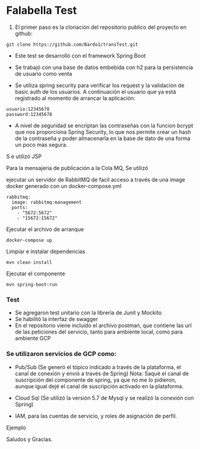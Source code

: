 # Falabella Test 



1. El primer paso es la clonación del repositorio publico del proyecto en github:
```
git clone https://github.com/Bardo1/transTest.git
```
* Este test se desarrolló con el framework Spring Boot

* Se trabajó con una base de datos embebida con h2 para la persistencia de usuario como venta

* Se utiliza spring security para verificar los request y la validación de basic auth de los usuarios.
A continuación el usuario que ya está registrado al momento de arrancar la aplicación:
```
usuario:12345678
password:12345678
```
* A nivel de seguridad se encriptan las contraseñas con la funcion bcrypt que nos proporciona Spring Security, lo que nos permite crear un hash de la contraseña y poder almacenarla en la base de dato de una forma un poco mas segura.



S e utilizó JSP

Para la mensajeria de publicación a la Cola MQ, Se utilizó 

ejecutar un servidor de RabbitMQ de facil acceso a través de una image docker generado con un docker-compose.yml
```
rabbitmq:
  image: rabbitmq:management
  ports:
    - "5672:5672"
    - "15672:15672"
```
Ejecutar el archivo de arranque
```
docker-compose up
```
Limpiar e instalar dependencias
```
mvn clean install

```
Ejecutar el componente
```
mvn spring-boot:run
```

### Test

* Se agregaron test unitario con la librería de Junit y Mockito
* Se habilitó la interfaz de swagger
* En el repositorio viene incluido el archivo postman, que contiene las url de las peticiones del servicio, tanto para ambiente local, como para ambiente GCP


### Se utilizaron servicios de GCP como:

- Pub/Sub (Se generó el tópico indicado a través de la plataforma, el canal de conexión y envió a través de Spring)
Nota: Saqué el canal de suscripción del componente de spring, ya que no me lo pidieron, aunque igual dejé el canal de suscripción activado en la plataforma.
- Cloud Sql (Se utilizó la versión 5.7 de Mysql y se realizó la conexión con Spring)

- IAM, para las cuentas de servicio, y roles de asignación de perfil.




Ejemplo



Saludos y Gracias.

